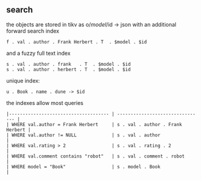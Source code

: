 ## search

the objects are stored in tikv as o/$model/$id -> json
with an additional forward search index

    f . val . author . Frank Herbert . T  . $model . $id

and a fuzzy full text index

    s . val . author . frank   . T  . $model . $id
    s . val . author . herbert . T  . $model . $id

unique index:

    u . Book . name . dune -> $id

the indexes allow most queries

    |------------------------------------- | -------------------------------- |
    | WHERE val.author = Frank Herbert     | s . val . author . Frank Herbert |
    | WHERE val.author != NULL             | s . val . author                 |
    | WHERE val.rating > 2                 | s . val . rating . 2             |
    | WHERE val.comment contains "robot"   | s . val . comment . robot        |
    | WHERE model = "Book"                 | s . model . Book                 |
